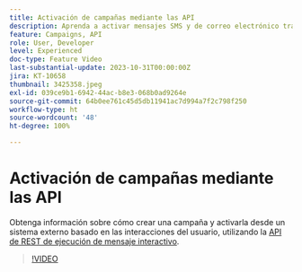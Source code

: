 ```yaml
---
title: Activación de campañas mediante las API
description: Aprenda a activar mensajes SMS y de correo electrónico transaccionales desde un sistema externo en AJO.
feature: Campaigns, API
role: User, Developer
level: Experienced
doc-type: Feature Video
last-substantial-update: 2023-10-31T00:00:00Z
jira: KT-10658
thumbnail: 3425358.jpeg
exl-id: 039ce9b1-6942-44ac-b8e3-068b0ad9264e
source-git-commit: 64b0ee761c45d5db11941ac7d994a7f2c798f250
workflow-type: ht
source-wordcount: '48'
ht-degree: 100%

---
```


# Activación de campañas mediante las API

Obtenga información sobre cómo crear una campaña y activarla desde un sistema externo basado en las interacciones del usuario, utilizando la [API de REST de ejecución de mensaje interactivo](https://developer.adobe.com/journey-optimizer-apis/references/messaging/#tag/execution).

>[!VIDEO](https://video.tv.adobe.com/v/3425358/?learn=on)
